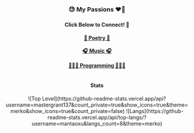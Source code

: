 <div align='center'>
  <h3> 😓 My Passions ❤️‍🔥 <h3>
  <h4> Click Below to Connect! 🔗 <h4>
      <a href='https://genius.com/1_3_7'>📝 Poetry 📝</a>
      <br>
      <br>
      <a href='https://open.spotify.com/artist/1vK6H7t1vrSFkgCE3pXvAP?si=mgQXvotGRVKj2CNCLmiFDQ&nd=1'>🎧 Music 🎧</a>
      <br>
      <br>
      <a href='https://github.com/MasterGrant137?tab=repositories'>👨🏽‍💻 Programming 👨🏽‍💻</a>
      <br>
      <br>
  <h4>Stats</h4>
![Top Level](https://github-readme-stats.vercel.app/api?username=mastergrant137&count_private=true&show_icons=true&theme=merko&show_icons=true&count_private=false)
![Langs](https://github-readme-stats.vercel.app/api/top-langs/?username=mantaoxu&langs_count=8&theme=merko)
</div>

